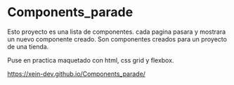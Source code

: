 # Components_parade

Esto proyecto es una lista de componentes.
cada pagina pasara y mostrara un nuevo componente creado.
Son componentes creados para un proyecto de una tienda.

Puse en practica maquetado con
html, css grid y flexbox.

https://xein-dev.github.io/Components_parade/
